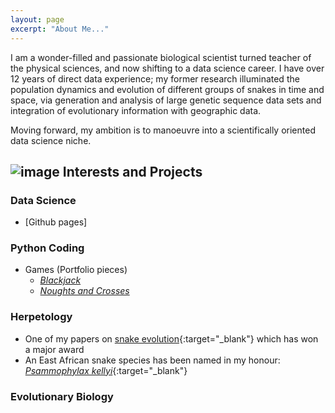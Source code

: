 ```yaml
---
layout: page
excerpt: "About Me..."
---
```


I am a wonder-filled and passionate biological scientist turned teacher of the physical sciences, and now shifting to a data science career. I have over 12 years of direct data experience; my former research illuminated the population dynamics and evolution of different groups of snakes in time and space, via generation and analysis of large genetic sequence data sets and integration of evolutionary information with geographic data.

Moving forward, my ambition is to manoeuvre into a scientifically oriented data science niche.

## ![image](https://user-images.githubusercontent.com/84908213/132064648-266d93b8-1af3-4a69-b3e0-a2ee190688ac.png)  Interests and Projects 
### Data Science
- [Github pages]

### Python Coding
- Games (Portfolio pieces)
    - [_Blackjack_](https://github.com/Afrisnake/Coding-Blackjack-in-Python)
    - [_Noughts and Crosses_](https://github.com/Afrisnake/Coding-Noughts-and-Crosses-in-Python)

### Herpetology
- One of my papers on [snake evolution](https://onlinelibrary.wiley.com/doi/full/10.1111/j.1096-0031.2008.00237.x){:target="_blank"} which has won a major award
- An East African snake species has been named in my honour: [_Psammophylax kellyi_](https://reptile-database.reptarium.cz/species?genus=Psammophylax&species=kellyi){:target="_blank"}

### Evolutionary Biology

